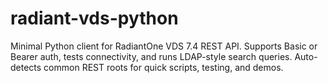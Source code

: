 # radiant-vds-python
Minimal Python client for RadiantOne VDS 7.4 REST API. Supports Basic or Bearer auth, tests connectivity, and runs LDAP-style search queries. Auto-detects common REST roots for quick scripts, testing, and demos.

